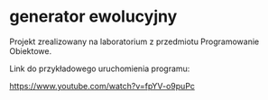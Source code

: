 # generator ewolucyjny

Projekt zrealizowany na laboratorium z przedmiotu Programowanie Obiektowe.

Link do przykładowego uruchomienia programu:

https://www.youtube.com/watch?v=fpYV-o9puPc